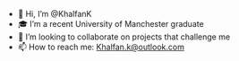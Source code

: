 - 👋 Hi, I’m @KhalfanK
- 🎓 I’m a recent University of Manchester graduate
- 💞️ I’m looking to collaborate on projects that challenge me
- 📫 How to reach me: Khalfan.k@outlook.com

<!---
KhalfanK/KhalfanK is a ✨ special ✨ repository because its `README.md` (this file) appears on your GitHub profile.
You can click the Preview link to take a look at your changes.
--->
